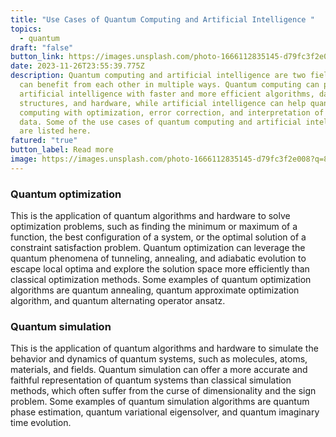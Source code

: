 ```yaml
---
title: "Use Cases of Quantum Computing and Artificial Intelligence "
topics:
  - quantum
draft: "false"
button_link: https://images.unsplash.com/photo-1666112835145-d79fc3f2e008?q=80&w=2060&auto=format&fit=crop&ixlib=rb-4.0.3&ixid=M3wxMjA3fDB8MHxwaG90by1wYWdlfHx8fGVufDB8fHx8fA%3D%3D
date: 2023-11-26T23:55:39.775Z
description: Quantum computing and artificial intelligence are two fields that
  can benefit from each other in multiple ways. Quantum computing can provide
  artificial intelligence with faster and more efficient algorithms, data
  structures, and hardware, while artificial intelligence can help quantum
  computing with optimization, error correction, and interpretation of quantum
  data. Some of the use cases of quantum computing and artificial intelligence
  are listed here.
fatured: "true"
button_label: Read more
image: https://images.unsplash.com/photo-1666112835145-d79fc3f2e008?q=80&w=2060&auto=format&fit=crop&ixlib=rb-4.0.3&ixid=M3wxMjA3fDB8MHxwaG90by1wYWdlfHx8fGVufDB8fHx8fA%3D%3D
---
```

<h3>Quantum optimization</h3>

<p>This is the application of quantum algorithms and hardware to solve optimization problems, such as finding the minimum or maximum of a function, the best configuration of a system, or the optimal solution of a constraint satisfaction problem. Quantum optimization can leverage the quantum phenomena of tunneling, annealing, and adiabatic evolution to escape local optima and explore the solution space more efficiently than classical optimization methods. Some examples of quantum optimization algorithms are quantum annealing, quantum approximate optimization algorithm, and quantum alternating operator ansatz. </p>

<h3>Quantum simulation</h3>
<p>This is the application of quantum algorithms and hardware to simulate the behavior and dynamics of quantum systems, such as molecules, atoms, materials, and fields. Quantum simulation can offer a more accurate and faithful representation of quantum systems than classical simulation methods, which often suffer from the curse of dimensionality and the sign problem. Some examples of quantum simulation algorithms are quantum phase estimation, quantum variational eigensolver, and quantum imaginary time evolution.</p>